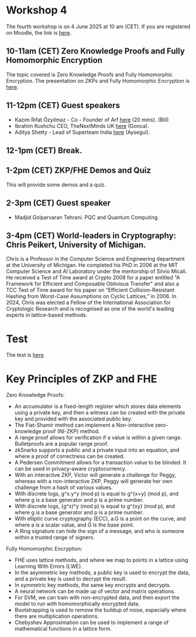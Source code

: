 # Workshop 4

The fourth workshop is on 4 June 2025 at 10 am (CET). If you are registered on Moodle, the link is [here](https://moodlecommunity.napier.ac.uk/course/view.php?id=960).

## 10-11am (CET) Zero Knowledge Proofs and Fully Homomorphic Encryption

The topic covered is Zero Knowledge Proofs and Fully Homomorphic Encryption. The presentation on ZKPs and Fully Homomorphic Encryption is [here](https://youtu.be/J03UE89Qw8E).

## 11-12pm (CET) Guest speakers

* Kazım Rıfat Özyılmaz - Co - Founder of Arf [here](https://www.linkedin.com/in/kazimozyilmaz/) (20 mins). (Bill)
* Ibrahim Kushchu  CEO, TheNextMinds UK [here](https://scholar.google.com/citations?user=ERPjK2AAAAAJ&hl=en) (Gonca).
* Aditya Shetty - Lead of Superteam India [here](https://www.linkedin.com/in/aditya-shetty-97ab5258/) (Aysegul).
 
## 12-1pm (CET) Break.

## 1-2pm (CET) ZKP/FHE Demos and Quiz
This will provide some demos and a quiz.

## 2-3pm (CET) Guest speaker

* Madjid Golparvaran Tehrani. PQC and Quantum Computing.
 
## 3-4pm (CET) World-leaders in Cryptography: Chris Peikert, University of Michigan.
Chris is a Professor in the Computer Science and Engineering department at the University of Michigan. He completed his PhD in 2006 at the MIT Computer Science and AI Laboratory under the mentorship of Silvio Micali.  He received a Test of Time award at Crypto 2008 for a paper entitled "A Framework for Efficient and Composable Oblivious Transfer" and also a TCC Test of Time award for his paper on “Efficient Collision-Resistant Hashing from Worst-Case Assumptions on Cyclic Lattices,” in 2006.  In 2024, Chris was elected a Fellow of the International Association for Cryptologic Research and is recognised as one of the world's leading experts in lattice-based methods.

# Test 
The test is [here](https://moodlecommunity.napier.ac.uk/mod/quiz/view.php?id=53965).

# Key Principles of ZKP and FHE
Zero Knowledge Proofs:

* An accumulator is a fixed-length register which stores data elements using a private key, and then a witness can be created with the private key and provided with the associated public key.
* The Fiat-Shamir method can implement a Non-interactive zero-knowledge proof (NI-ZKP) method.
* A range proof allows for verification if a value is within a given range. Bulletproofs are a popular range proof.
* zkSnarks supports a public and a private input into an equation, and where a proof of correctness can be created.
* A Pedersen Commitment allows for a transaction value to be blinded. It can be used in privacy-aware cryptocurrency.
* With an interactive ZKP, Victor will generate a challenge for Peggy, whereas with a non-interactive ZKP, Peggy will generate her own challenge from a hash of various values.
* With discrete logs, g^x.y^y (mod p) is equal to g^{x+y} (mod p), and where g is a base generator and p is a prime number.
* With discrete logs, {g^x)^y (mod p) is equal to g^{xy} (mod p), and where g is a base generator and p is a prime number.
* With elliptic curve cryptography (ECC), a.G is a point on the curve, and where a is a scalar value, and G is the base point.
* A Ring signature can hide the sign of a message, and who is someone within a trusted range of signers.

Fully Homomorphic Encryption:

* FHE uses lattice methods, and where we map to points in a lattice using Learning With Errors (LWE).
* In the asymmetric key methods, a public key is used to encrypt the data, and a private key is used to decrypt the result.
* In symmetric key methods, the same key encrypts and decrypts.
* A neural network can be made up of vector and matrix operations.
* For SVM, we can train with non-encrypted data, and then export the model to run with homomorphically encrypted data.
* Bootstrapping is used to remove the buildup of noise, especially where there are multiplication operations.
* Chebyshev Approximation can be used to implement a range of mathematical functions in a lattice form.









